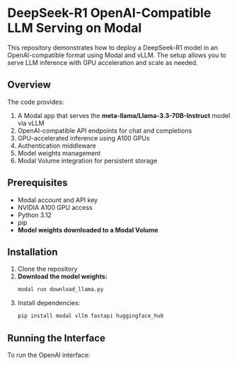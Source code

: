 # DeepSeek-R1 OpenAI-Compatible LLM Serving on Modal

This repository demonstrates how to deploy a DeepSeek-R1 model in an OpenAI-compatible format using Modal and vLLM. The setup allows you to serve LLM inference with GPU acceleration and scale as needed.

## Overview

The code provides:

1. A Modal app that serves the **meta-llama/Llama-3.3-70B-Instruct** model via vLLM
2. OpenAI-compatible API endpoints for chat and completions
3. GPU-accelerated inference using A100 GPUs
4. Authentication middleware
5. Model weights management
6. Modal Volume integration for persistent storage

## Prerequisites

- Modal account and API key
- NVIDIA A100 GPU access
- Python 3.12
- pip
- **Model weights downloaded to a Modal Volume**

## Installation

1. Clone the repository
2. **Download the model weights:**
   ```bash
   modal run download_llama.py
   ```
3. Install dependencies:
   ```bash
   pip install modal vllm fastapi huggingface_hub
   ```

## Running the Interface

To run the OpenAI interface:

